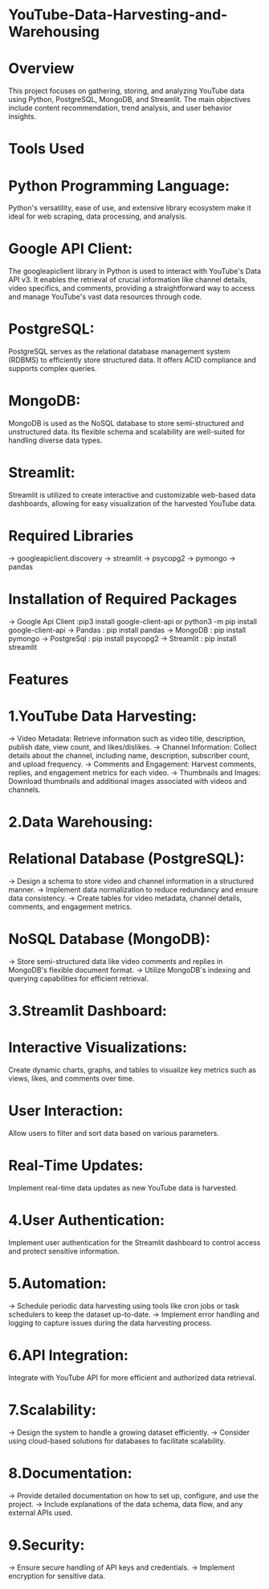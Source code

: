 # YouTube-Data-Harvesting-and-Warehousing

# Overview
This project focuses on gathering, storing, and analyzing YouTube data using Python, PostgreSQL, MongoDB, and Streamlit. The main objectives include content recommendation, trend analysis, and user behavior insights.

# Tools Used
# Python Programming Language: 
Python's versatility, ease of use, and extensive library ecosystem make it ideal for web scraping, data processing, and analysis.

# Google API Client:
The googleapiclient library in Python is used to interact with YouTube's Data API v3. It enables the retrieval of crucial information like channel details, video specifics, and comments, providing a straightforward way to access and manage YouTube's vast data resources through code.

# PostgreSQL: 
PostgreSQL serves as the relational database management system (RDBMS) to efficiently store structured data. It offers ACID compliance and supports complex queries.
# MongoDB:
MongoDB is used as the NoSQL database to store semi-structured and unstructured data. Its flexible schema and scalability are well-suited for handling diverse data types.

# Streamlit:
Streamlit is utilized to create interactive and customizable web-based data dashboards, allowing for easy visualization of the harvested YouTube data.

# Required Libraries
-> googleapiclient.discovery
-> streamlit
-> psycopg2
-> pymongo
-> pandas

# Installation of Required Packages
-> Google Api Client :pip3 install google-client-api or python3 -m pip install google-client-api
-> Pandas    :   pip install pandas
-> MongoDB    :  pip install pymongo
-> PostgreSql :  pip install psycopg2
-> Streamlit  :  pip install streamlit


# Features
# 1.YouTube Data Harvesting:
-> Video Metadata: Retrieve information such as video title, description, publish date, view count, and likes/dislikes.
-> Channel Information: Collect details about the channel, including name, description, subscriber count, and upload frequency.
-> Comments and Engagement: Harvest comments, replies, and engagement metrics for each video.
-> Thumbnails and Images: Download thumbnails and additional images associated with videos and channels.

# 2.Data Warehousing:
# Relational Database (PostgreSQL):
-> Design a schema to store video and channel information in a structured manner.
-> Implement data normalization to reduce redundancy and ensure data consistency.
-> Create tables for video metadata, channel details, comments, and engagement metrics.

# NoSQL Database (MongoDB):
-> Store semi-structured data like video comments and replies in MongoDB's flexible document format.
-> Utilize MongoDB's indexing and querying capabilities for efficient retrieval.

# 3.Streamlit Dashboard:

# Interactive Visualizations:
Create dynamic charts, graphs, and tables to visualize key metrics such as views, likes, and comments over time.
# User Interaction:
Allow users to filter and sort data based on various parameters.
# Real-Time Updates:
Implement real-time data updates as new YouTube data is harvested.

# 4.User Authentication:
Implement user authentication for the Streamlit dashboard to control access and protect sensitive information.

# 5.Automation:
-> Schedule periodic data harvesting using tools like cron jobs or task schedulers to keep the dataset up-to-date.
-> Implement error handling and logging to capture issues during the data harvesting process.

# 6.API Integration:
Integrate with YouTube API for more efficient and authorized data retrieval.

# 7.Scalability:
-> Design the system to handle a growing dataset efficiently.
-> Consider using cloud-based solutions for databases to facilitate scalability.

# 8.Documentation:
-> Provide detailed documentation on how to set up, configure, and use the project.
-> Include explanations of the data schema, data flow, and any external APIs used.

# 9.Security:
-> Ensure secure handling of API keys and credentials.
-> Implement encryption for sensitive data.










